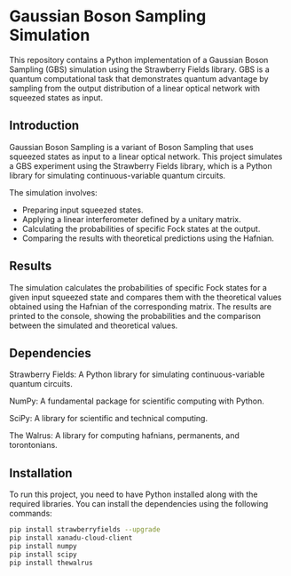 # Gaussian Boson Sampling Simulation

This repository contains a Python implementation of a Gaussian Boson Sampling (GBS) simulation using the Strawberry Fields library. GBS is a quantum computational task that demonstrates quantum advantage by sampling from the output distribution of a linear optical network with squeezed states as input.


## Introduction

Gaussian Boson Sampling is a variant of Boson Sampling that uses squeezed states as input to a linear optical network. This project simulates a GBS experiment using the Strawberry Fields library, which is a Python library for simulating continuous-variable quantum circuits.

The simulation involves:
- Preparing input squeezed states.
- Applying a linear interferometer defined by a unitary matrix.
- Calculating the probabilities of specific Fock states at the output.
- Comparing the results with theoretical predictions using the Hafnian.

## Results

The simulation calculates the probabilities of specific Fock states for a given input squeezed state and compares them with the theoretical values obtained using the Hafnian of the corresponding matrix. The results are printed to the console, showing the probabilities and the comparison between the simulated and theoretical values.

## Dependencies

Strawberry Fields: A Python library for simulating continuous-variable quantum circuits.

NumPy: A fundamental package for scientific computing with Python.

SciPy: A library for scientific and technical computing.

The Walrus: A library for computing hafnians, permanents, and torontonians.

## Installation

To run this project, you need to have Python installed along with the required libraries. You can install the dependencies using the following commands:

```bash
pip install strawberryfields --upgrade
pip install xanadu-cloud-client
pip install numpy
pip install scipy
pip install thewalrus

